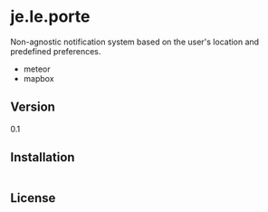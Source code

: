 je.le.porte
=========

Non-agnostic notification system based on the user's location and predefined preferences.

  - meteor
  - mapbox

Version
----

0.1


Installation
--------------

```
```

License
----

